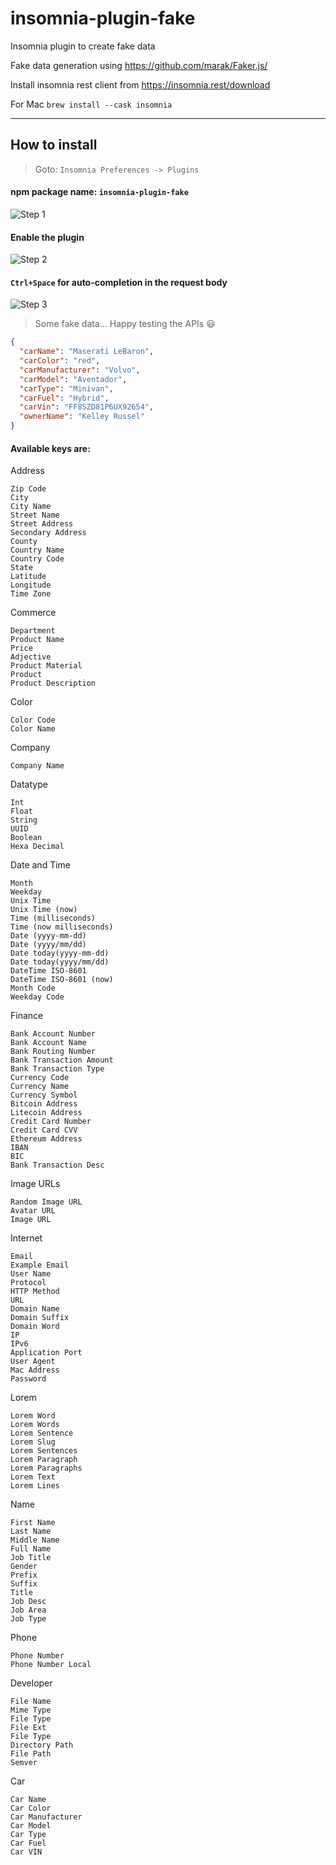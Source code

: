 # insomnia-plugin-fake

Insomnia plugin to create fake data

Fake data generation using https://github.com/marak/Faker.js/

Install insomnia rest client from https://insomnia.rest/download

For Mac `brew install --cask insomnia`

---

## How to install

> Goto: `Insomnia Preferences -> Plugins`

#### npm package name: `insomnia-plugin-fake`
![Step 1](img/img1.png)

#### Enable the plugin
![Step 2](img/img2.png)

#### `Ctrl+Space` for auto-completion in the request body

![Step 3](img/img3.png)

> Some fake data... Happy testing the APIs 😃
```json
{
  "carName": "Maserati LeBaron",
  "carColor": "red",
  "carManufacturer": "Volvo",
  "carModel": "Aventador",
  "carType": "Minivan",
  "carFuel": "Hybrid",
  "carVin": "FF8SZD81P6UX92654",
  "ownerName": "Kelley Russel"
}
```

#### Available keys are:

Address
```
Zip Code
City
City Name
Street Name
Street Address
Secondary Address
County
Country Name
Country Code
State
Latitude
Longitude
Time Zone
```

Commerce
```
Department
Product Name
Price
Adjective
Product Material
Product
Product Description
```

Color
```
Color Code
Color Name
```

Company
```
Company Name
```

Datatype
```
Int
Float
String
UUID
Boolean
Hexa Decimal
```

Date and Time
```
Month
Weekday
Unix Time
Unix Time (now)
Time (milliseconds)
Time (now milliseconds)
Date (yyyy-mm-dd)
Date (yyyy/mm/dd)
Date today(yyyy-mm-dd)
Date today(yyyy/mm/dd)
DateTime ISO-8601
DateTime ISO-8601 (now)
Month Code
Weekday Code
```

Finance
```
Bank Account Number
Bank Account Name
Bank Routing Number
Bank Transaction Amount
Bank Transaction Type
Currency Code
Currency Name
Currency Symbol
Bitcoin Address
Litecoin Address
Credit Card Number
Credit Card CVV
Ethereum Address
IBAN
BIC
Bank Transaction Desc
```

Image URLs
```
Random Image URL
Avatar URL
Image URL
```

Internet
```
Email
Example Email
User Name
Protocol
HTTP Method
URL
Domain Name
Domain Suffix
Domain Word
IP
IPv6
Application Port
User Agent
Mac Address
Password
```

Lorem
```
Lorem Word
Lorem Words
Lorem Sentence
Lorem Slug
Lorem Sentences
Lorem Paragraph
Lorem Paragraphs
Lorem Text
Lorem Lines
```

Name
```
First Name
Last Name
Middle Name
Full Name
Job Title
Gender
Prefix
Suffix
Title
Job Desc
Job Area
Job Type
```

Phone
```
Phone Number
Phone Number Local
```

Developer
```
File Name
Mime Type
File Type
File Ext
File Type
Directory Path
File Path
Semver
```

Car
```
Car Name
Car Color
Car Manufacturer
Car Model
Car Type
Car Fuel
Car VIN
```
